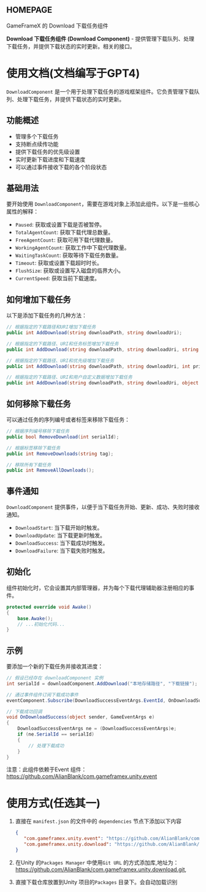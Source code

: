 ﻿## HOMEPAGE

GameFrameX 的 Download 下载任务组件

**Download 下载任务组件 (Download Component)** - 提供管理下载队列、处理下载任务，并提供下载状态的实时更新。相关的接口。

# 使用文档(文档编写于GPT4)

`DownloadComponent` 是一个用于处理下载任务的游戏框架组件。它负责管理下载队列、处理下载任务，并提供下载状态的实时更新。

## 功能概述

- 管理多个下载任务
- 支持断点续传功能
- 提供下载任务的优先级设置
- 实时更新下载进度和下载速度
- 可以通过事件接收下载的各个阶段状态

## 基础用法

要开始使用 `DownloadComponent`，需要在游戏对象上添加此组件。以下是一些核心属性的解释：

- `Paused`: 获取或设置下载是否被暂停。
- `TotalAgentCount`: 获取下载代理总数量。
- `FreeAgentCount`: 获取可用下载代理数量。
- `WorkingAgentCount`: 获取工作中下载代理数量。
- `WaitingTaskCount`: 获取等待下载任务数量。
- `Timeout`: 获取或设置下载超时时长。
- `FlushSize`: 获取或设置写入磁盘的临界大小。
- `CurrentSpeed`: 获取当前下载速度。

## 如何增加下载任务

以下是添加下载任务的几种方法：

```csharp
// 根据指定的下载路径和URI增加下载任务
public int AddDownload(string downloadPath, string downloadUri);

// 根据指定的下载路径、URI和任务标签增加下载任务
public int AddDownload(string downloadPath, string downloadUri, string tag);

// 根据指定的下载路径、URI和优先级增加下载任务
public int AddDownload(string downloadPath, string downloadUri, int priority);

// 根据指定的下载路径、URI和用户自定义数据增加下载任务
public int AddDownload(string downloadPath, string downloadUri, object userData);
```

## 如何移除下载任务

可以通过任务的序列编号或者标签来移除下载任务：

```csharp
// 根据序列编号移除下载任务
public bool RemoveDownload(int serialId);

// 根据标签移除下载任务
public int RemoveDownloads(string tag);

// 移除所有下载任务
public int RemoveAllDownloads();
```

## 事件通知

`DownloadComponent` 提供事件，以便于当下载任务开始、更新、成功、失败时接收通知。

- `DownloadStart`: 当下载开始时触发。
- `DownloadUpdate`: 当下载更新时触发。
- `DownloadSuccess`: 当下载成功时触发。
- `DownloadFailure`: 当下载失败时触发。

## 初始化

组件初始化时，它会设置其内部管理器，并为每个下载代理辅助器注册相应的事件。

```csharp
protected override void Awake()
{
    base.Awake();
    // ...初始化代码...
}
```

## 示例

要添加一个新的下载任务并接收其进度：

```csharp
// 假设已经存在 downloadComponent 实例
int serialId = downloadComponent.AddDownload("本地存储路径", "下载链接");

// 通过事件组件订阅下载成功事件
eventComponent.Subscribe(DownloadSuccessEventArgs.EventId, OnDownloadSuccess);

// 下载成功回调
void OnDownloadSuccess(object sender, GameEventArgs e)
{
    DownloadSuccessEventArgs ne = (DownloadSuccessEventArgs)e;
    if (ne.SerialId == serialId)
    {
        // 处理下载成功
    }
}
```

注意：此组件依赖于Event 组件：https://github.com/AlianBlank/com.gameframex.unity.event

# 使用方式(任选其一)

1. 直接在 `manifest.json` 的文件中的 `dependencies` 节点下添加以下内容
   ```json
   {
      "com.gameframex.unity.event": "https://github.com/AlianBlank/com.gameframex.unity.event.git",
      "com.gameframex.unity.download": "https://github.com/AlianBlank/com.gameframex.unity.download.git"
   }
    ```
2. 在Unity 的`Packages Manager` 中使用`Git URL` 的方式添加库,地址为：https://github.com/AlianBlank/com.gameframex.unity.download.git,

3. 直接下载仓库放置到Unity 项目的`Packages` 目录下。会自动加载识别